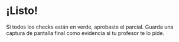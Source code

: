 # ¡Listo!
Si todos los checks están en verde, aprobaste el parcial. 
Guarda una captura de pantalla final como evidencia si tu profesor te lo pide.
